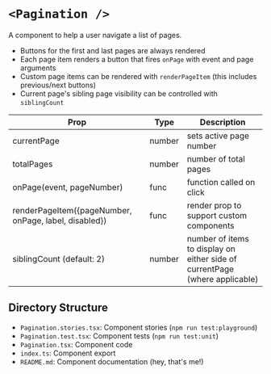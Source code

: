 # `<Pagination />`

A component to help a user navigate a list of pages.

- Buttons for the first and last pages are always rendered
- Each page item renders a button that fires `onPage` with event and page arguments
- Custom page items can be rendered with `renderPageItem` (this includes previous/next buttons)
- Current page's sibling page visibility can be controlled with `siblingCount`

| Prop                                                  | Type   | Description                                                                 |
| ----------------------------------------------------- | ------ | --------------------------------------------------------------------------- |
| currentPage                                           | number | sets active page number                                                     |
| totalPages                                            | number | number of total pages                                                       |
| onPage(event, pageNumber)                             | func   | function called on click                                                    |
| renderPageItem({pageNumber, onPage, label, disabled}) | func   | render prop to support custom components                                    |
| siblingCount (default: 2)                             | number | number of items to display on either side of currentPage (where applicable) |

## Directory Structure

- `Pagination.stories.tsx`: Component stories (`npm run test:playground`)
- `Pagination.test.tsx`: Component tests (`npm run test:unit`)
- `Pagination.tsx`: Component code
- `index.ts`: Component export
- `README.md`: Component documentation (hey, that's me!)
